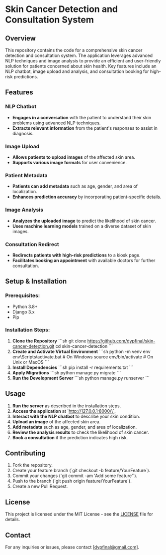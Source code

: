 
# Skin Cancer Detection and Consultation System

## Overview

This repository contains the code for a comprehensive skin cancer detection and consultation system. The application leverages advanced NLP techniques and image analysis to provide an efficient and user-friendly solution for patients concerned about skin health. Key features include an NLP chatbot, image upload and analysis, and consultation booking for high-risk predictions.

## Features

### NLP Chatbot
- **Engages in a conversation** with the patient to understand their skin problems using advanced NLP techniques.
- **Extracts relevant information** from the patient's responses to assist in diagnosis.

### Image Upload
- **Allows patients to upload images** of the affected skin area.
- **Supports various image formats** for user convenience.

### Patient Metadata
- **Patients can add metadata** such as age, gender, and area of localization.
- **Enhances prediction accuracy** by incorporating patient-specific details.

### Image Analysis
- **Analyzes the uploaded image** to predict the likelihood of skin cancer.
- **Uses machine learning models** trained on a diverse dataset of skin images.

### Consultation Redirect
- **Redirects patients with high-risk predictions** to a kiosk page.
- **Facilitates booking an appointment** with available doctors for further consultation.

## Setup & Installation

### Prerequisites:
- Python 3.8+
- Django 3.x
- Pip

### Installation Steps:
1. **Clone the Repository**
    \`\`\`sh
    git clone https://github.com/dypfinal/skin-cancer-detection.git
    cd skin-cancer-detection
    \`\`\`
2. **Create and Activate Virtual Environment**
    \`\`\`sh
    python -m venv env
    env\Scripts\activate.bat  # On Windows
    source env/bin/activate   # On Unix or MacOS
    \`\`\`
3. **Install Dependencies**
    \`\`\`sh
    pip install -r requirements.txt
    \`\`\`
4. **Apply Migrations**
    \`\`\`sh
    python manage.py migrate
    \`\`\`
5. **Run the Development Server**
    \`\`\`sh
    python manage.py runserver
    \`\`\`

## Usage

1. **Run the server** as described in the installation steps.
2. **Access the application** at \`http://127.0.0.1:8000/\`.
3. **Interact with the NLP chatbot** to describe your skin condition.
4. **Upload an image** of the affected skin area.
5. **Add metadata** such as age, gender, and area of localization.
6. **Review the analysis results** to check the likelihood of skin cancer.
7. **Book a consultation** if the prediction indicates high risk.

## Contributing

1. Fork the repository.
2. Create your feature branch (\`git checkout -b feature/YourFeature\`).
3. Commit your changes (\`git commit -am 'Add some feature'\`).
4. Push to the branch (\`git push origin feature/YourFeature\`).
5. Create a new Pull Request.

## License

This project is licensed under the MIT License - see the [LICENSE](LICENSE) file for details.

## Contact

For any inquiries or issues, please contact [dypfinal@gmail.com].
